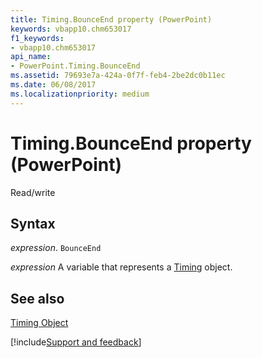 ```yaml
---
title: Timing.BounceEnd property (PowerPoint)
keywords: vbapp10.chm653017
f1_keywords:
- vbapp10.chm653017
api_name:
- PowerPoint.Timing.BounceEnd
ms.assetid: 79693e7a-424a-0f7f-feb4-2be2dc0b11ec
ms.date: 06/08/2017
ms.localizationpriority: medium
---
```



# Timing.BounceEnd property (PowerPoint)

Read/write


## Syntax

_expression_. `BounceEnd`

_expression_ A variable that represents a [Timing](PowerPoint.Timing.md) object.


## See also


[Timing Object](PowerPoint.Timing.md)

[!include[Support and feedback](~/includes/feedback-boilerplate.md)]